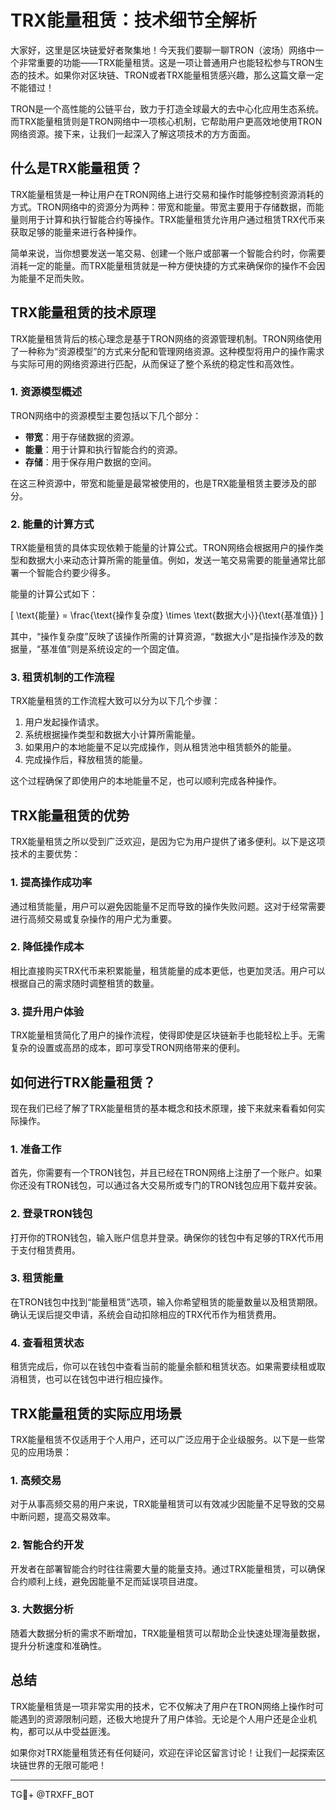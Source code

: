 # TRX能量租赁：技术细节全解析

大家好，这里是区块链爱好者聚集地！今天我们要聊一聊TRON（波场）网络中一个非常重要的功能——TRX能量租赁。这是一项让普通用户也能轻松参与TRON生态的技术。如果你对区块链、TRON或者TRX能量租赁感兴趣，那么这篇文章一定不能错过！

TRON是一个高性能的公链平台，致力于打造全球最大的去中心化应用生态系统。而TRX能量租赁则是TRON网络中一项核心机制，它帮助用户更高效地使用TRON网络资源。接下来，让我们一起深入了解这项技术的方方面面。

## 什么是TRX能量租赁？

TRX能量租赁是一种让用户在TRON网络上进行交易和操作时能够控制资源消耗的方式。TRON网络中的资源分为两种：带宽和能量。带宽主要用于存储数据，而能量则用于计算和执行智能合约等操作。TRX能量租赁允许用户通过租赁TRX代币来获取足够的能量来进行各种操作。

简单来说，当你想要发送一笔交易、创建一个账户或部署一个智能合约时，你需要消耗一定的能量。而TRX能量租赁就是一种方便快捷的方式来确保你的操作不会因为能量不足而失败。

## TRX能量租赁的技术原理

TRX能量租赁背后的核心理念是基于TRON网络的资源管理机制。TRON网络使用了一种称为“资源模型”的方式来分配和管理网络资源。这种模型将用户的操作需求与实际可用的网络资源进行匹配，从而保证了整个系统的稳定性和高效性。

### 1. 资源模型概述

TRON网络中的资源模型主要包括以下几个部分：

- **带宽**：用于存储数据的资源。
- **能量**：用于计算和执行智能合约的资源。
- **存储**：用于保存用户数据的空间。

在这三种资源中，带宽和能量是最常被使用的，也是TRX能量租赁主要涉及的部分。

### 2. 能量的计算方式

TRX能量租赁的具体实现依赖于能量的计算公式。TRON网络会根据用户的操作类型和数据大小来动态计算所需的能量值。例如，发送一笔交易需要的能量通常比部署一个智能合约要少得多。

能量的计算公式如下：

\[ \text{能量} = \frac{\text{操作复杂度} \times \text{数据大小}}{\text{基准值}} \]

其中，“操作复杂度”反映了该操作所需的计算资源，“数据大小”是指操作涉及的数据量，“基准值”则是系统设定的一个固定值。

### 3. 租赁机制的工作流程

TRX能量租赁的工作流程大致可以分为以下几个步骤：

1. 用户发起操作请求。
2. 系统根据操作类型和数据大小计算所需能量。
3. 如果用户的本地能量不足以完成操作，则从租赁池中租赁额外的能量。
4. 完成操作后，释放租赁的能量。

这个过程确保了即使用户的本地能量不足，也可以顺利完成各种操作。

## TRX能量租赁的优势

TRX能量租赁之所以受到广泛欢迎，是因为它为用户提供了诸多便利。以下是这项技术的主要优势：

### 1. 提高操作成功率

通过租赁能量，用户可以避免因能量不足而导致的操作失败问题。这对于经常需要进行高频交易或复杂操作的用户尤为重要。

### 2. 降低操作成本

相比直接购买TRX代币来积累能量，租赁能量的成本更低，也更加灵活。用户可以根据自己的需求随时调整租赁的数量。

### 3. 提升用户体验

TRX能量租赁简化了用户的操作流程，使得即使是区块链新手也能轻松上手。无需复杂的设置或高昂的成本，即可享受TRON网络带来的便利。

## 如何进行TRX能量租赁？

现在我们已经了解了TRX能量租赁的基本概念和技术原理，接下来就来看看如何实际操作。

### 1. 准备工作

首先，你需要有一个TRON钱包，并且已经在TRON网络上注册了一个账户。如果你还没有TRON钱包，可以通过各大交易所或专门的TRON钱包应用下载并安装。

### 2. 登录TRON钱包

打开你的TRON钱包，输入账户信息并登录。确保你的钱包中有足够的TRX代币用于支付租赁费用。

### 3. 租赁能量

在TRON钱包中找到“能量租赁”选项，输入你希望租赁的能量数量以及租赁期限。确认无误后提交申请，系统会自动扣除相应的TRX代币作为租赁费用。

### 4. 查看租赁状态

租赁完成后，你可以在钱包中查看当前的能量余额和租赁状态。如果需要续租或取消租赁，也可以在钱包中进行相应操作。

## TRX能量租赁的实际应用场景

TRX能量租赁不仅适用于个人用户，还可以广泛应用于企业级服务。以下是一些常见的应用场景：

### 1. 高频交易

对于从事高频交易的用户来说，TRX能量租赁可以有效减少因能量不足导致的交易中断问题，提高交易效率。

### 2. 智能合约开发

开发者在部署智能合约时往往需要大量的能量支持。通过TRX能量租赁，可以确保合约顺利上线，避免因能量不足而延误项目进度。

### 3. 大数据分析

随着大数据分析的需求不断增加，TRX能量租赁可以帮助企业快速处理海量数据，提升分析速度和准确性。

## 总结

TRX能量租赁是一项非常实用的技术，它不仅解决了用户在TRON网络上操作时可能遇到的资源限制问题，还极大地提升了用户体验。无论是个人用户还是企业机构，都可以从中受益匪浅。

如果你对TRX能量租赁还有任何疑问，欢迎在评论区留言讨论！让我们一起探索区块链世界的无限可能吧！

---

TG💪+ @TRXFF_BOT